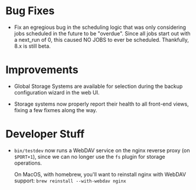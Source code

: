 # Bug Fixes

- Fix an egregious bug in the scheduling logic that was only
  considering jobs scheduled in the future to be "overdue".
  Since all jobs start out with a next_run of 0, this caused NO
  JOBS to ever be scheduled.  Thankfully, 8.x is still beta.

# Improvements

- Global Storage Systems are available for selection during the
  backup configuration wizard in the web UI.

- Storage systems now properly report their health to all
  front-end views, fixing a few fixmes along the way.

# Developer Stuff

- `bin/testdev` now runs a WebDAV service on the nginx reverse
  proxy (on `$PORT+1`), since we can no longer use the `fs` plugin
  for storage operations.

  On MacOS, with homebrew, you'll want to reinstall nginx with
  WebDAV support: `brew reinstall --with-webdav nginx`
